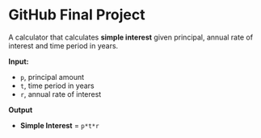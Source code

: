# GitHub Final Project

A calculator that calculates **simple interest** given principal, annual rate of interest and time period in years.

**Input:**

- `p`, principal amount
- `t`, time period in years
- `r`, annual rate of interest

**Output**

- **Simple Interest** = `p*t*r`